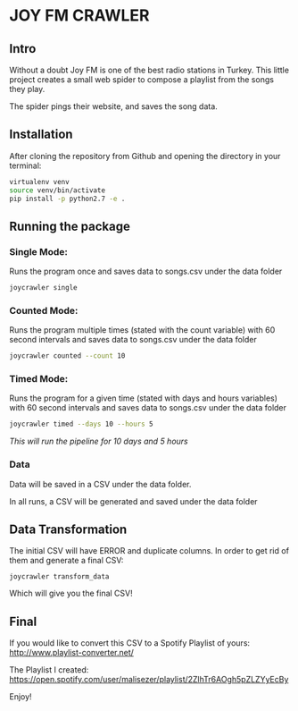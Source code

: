 # JOY FM CRAWLER

## Intro
Without a doubt Joy FM is one of the best radio stations in Turkey. This little 
project creates a small web spider to compose a playlist from the songs they play. 

The spider pings their website, and saves the song data.

## Installation

After cloning the repository from Github and opening the directory in your terminal:
```sh
virtualenv venv
source venv/bin/activate
pip install -p python2.7 -e .

```

## Running the package

### Single Mode:
Runs the program once and saves data to songs.csv under the data folder

```sh
joycrawler single
```

### Counted Mode:
Runs the program multiple times (stated with the count variable) with 60 second 
intervals and saves data to songs.csv under the data folder
```sh
joycrawler counted --count 10
```

### Timed Mode:
Runs the program for a given time (stated with days and hours variables) with 
60 second intervals and saves data to songs.csv under the data folder
```sh
joycrawler timed --days 10 --hours 5
```

_This will run the pipeline for 10 days and 5 hours_

### Data
Data will be saved in a CSV under the data folder. 


In all runs, a CSV will be generated and saved under the data folder

## Data Transformation 

The initial CSV will have ERROR and duplicate columns. In order to get rid of them and generate a final CSV:

```shell
joycrawler transform_data
```

Which will give you the final CSV!


## Final

If you would like to convert this CSV to a Spotify Playlist of yours:
http://www.playlist-converter.net/

The Playlist I created: 
https://open.spotify.com/user/malisezer/playlist/2ZlhTr6AOgh5pZLZYyEcBy

Enjoy!
